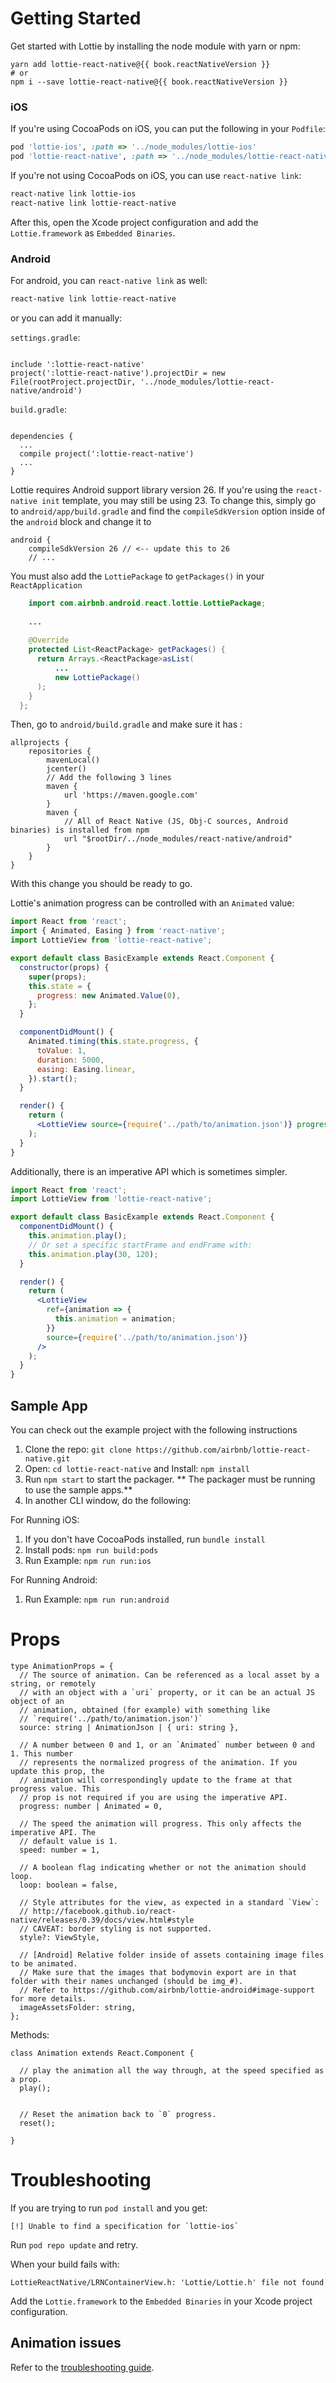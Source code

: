 # Getting Started

Get started with Lottie by installing the node module with yarn or npm:

<pre><code class="bash">yarn add lottie-react-native@{{ book.reactNativeVersion }}
# or
npm i --save lottie-react-native@{{ book.reactNativeVersion }}
</code></pre>

### iOS

If you're using CocoaPods on iOS, you can put the following in your `Podfile`:

```ruby
pod 'lottie-ios', :path => '../node_modules/lottie-ios'
pod 'lottie-react-native', :path => '../node_modules/lottie-react-native'
```

If you're not using CocoaPods on iOS, you can use `react-native link`:

```bash
react-native link lottie-ios
react-native link lottie-react-native
```

After this, open the Xcode project configuration and add the `Lottie.framework` as `Embedded
Binaries`.

### Android

For android, you can `react-native link` as well:

```bash
react-native link lottie-react-native
```

or you can add it manually:

`settings.gradle`:

<pre><code class="lang-groovy">
include ':lottie-react-native'
project(':lottie-react-native').projectDir = new File(rootProject.projectDir, '../node_modules/lottie-react-native/android')
</code></pre>

`build.gradle`:

<pre><code class="lang-groovy">
dependencies {
  ...
  compile project(':lottie-react-native')
  ...
}
</code></pre>

Lottie requires Android support library version 26. If you're using the `react-native init`
template, you may still be using 23. To change this, simply go to `android/app/build.gradle` and
find the `compileSdkVersion` option inside of the `android` block and change it to

```
android {
    compileSdkVersion 26 // <-- update this to 26
    // ...
```

You must also add the `LottiePackage` to `getPackages()` in your `ReactApplication`

```java
    import com.airbnb.android.react.lottie.LottiePackage;
    
    ...
    
    @Override
    protected List<ReactPackage> getPackages() {
      return Arrays.<ReactPackage>asList(
          ...
          new LottiePackage()
      );
    }
  };
```

Then, go to `android/build.gradle` and make sure it has  :

```
allprojects {
    repositories {
        mavenLocal()
        jcenter()
        // Add the following 3 lines
        maven {
            url 'https://maven.google.com'
        }
        maven {
            // All of React Native (JS, Obj-C sources, Android binaries) is installed from npm
            url "$rootDir/../node_modules/react-native/android"
        }
    }
}
```

With this change you should be ready to go.

Lottie's animation progress can be controlled with an `Animated` value:

```jsx
import React from 'react';
import { Animated, Easing } from 'react-native';
import LottieView from 'lottie-react-native';

export default class BasicExample extends React.Component {
  constructor(props) {
    super(props);
    this.state = {
      progress: new Animated.Value(0),
    };
  }

  componentDidMount() {
    Animated.timing(this.state.progress, {
      toValue: 1,
      duration: 5000,
      easing: Easing.linear,
    }).start();
  }

  render() {
    return (
      <LottieView source={require('../path/to/animation.json')} progress={this.state.progress} />
    );
  }
}
```

Additionally, there is an imperative API which is sometimes simpler.

```jsx
import React from 'react';
import LottieView from 'lottie-react-native';

export default class BasicExample extends React.Component {
  componentDidMount() {
    this.animation.play();
    // Or set a specific startFrame and endFrame with:
    this.animation.play(30, 120);
  }

  render() {
    return (
      <LottieView
        ref={animation => {
          this.animation = animation;
        }}
        source={require('../path/to/animation.json')}
      />
    );
  }
}
```

## Sample App

You can check out the example project with the following instructions

1. Clone the repo: `git clone https://github.com/airbnb/lottie-react-native.git`
2. Open: `cd lottie-react-native` and Install: `npm install`
3. Run `npm start` to start the packager. ** The packager must be running to use the sample apps.**
4. In another CLI window, do the following:

For Running iOS:

1. If you don't have CocoaPods installed, run `bundle install`
2. Install pods: `npm run build:pods`
3. Run Example: `npm run run:ios`

For Running Android:

1. Run Example: `npm run run:android`

# Props

```
type AnimationProps = {
  // The source of animation. Can be referenced as a local asset by a string, or remotely
  // with an object with a `uri` property, or it can be an actual JS object of an
  // animation, obtained (for example) with something like
  // `require('../path/to/animation.json')`
  source: string | AnimationJson | { uri: string },

  // A number between 0 and 1, or an `Animated` number between 0 and 1. This number
  // represents the normalized progress of the animation. If you update this prop, the
  // animation will correspondingly update to the frame at that progress value. This
  // prop is not required if you are using the imperative API.
  progress: number | Animated = 0,

  // The speed the animation will progress. This only affects the imperative API. The
  // default value is 1.
  speed: number = 1,

  // A boolean flag indicating whether or not the animation should loop.
  loop: boolean = false,

  // Style attributes for the view, as expected in a standard `View`:
  // http://facebook.github.io/react-native/releases/0.39/docs/view.html#style
  // CAVEAT: border styling is not supported.
  style?: ViewStyle,

  // [Android] Relative folder inside of assets containing image files to be animated.
  // Make sure that the images that bodymovin export are in that folder with their names unchanged (should be img_#).
  // Refer to https://github.com/airbnb/lottie-android#image-support for more details.
  imageAssetsFolder: string,
};

```


Methods:

```
class Animation extends React.Component {

  // play the animation all the way through, at the speed specified as a prop.
  play();


  // Reset the animation back to `0` progress.
  reset();

}
```

# Troubleshooting

If you are trying to run `pod install` and you get:

```
[!] Unable to find a specification for `lottie-ios`
```

Run `pod repo update` and retry.

When your build fails with:

```
LottieReactNative/LRNContainerView.h: 'Lottie/Lottie.h' file not found
```

Add the `Lottie.framework` to the `Embedded Binaries` in your Xcode project configuration.

## Animation issues

Refer to the [troubleshooting guide](https://github.com/lottie-react-native/lottie-react-native#troubleshooting).
